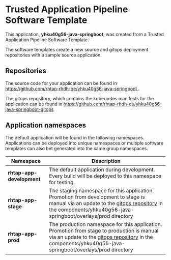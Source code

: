 # Trusted Application Pipeline Software Template

This application, **yhku40g56-java-springboot**, was created from a Trusted Application Pipeline Software Template.

The software templates create a new source and gitops deployment repositories with a sample source application. 

## Repositories

The source code for your application can be found in [https://github.com/rhtap-rhdh-qe/yhku40g56-java-springboot ](https://github.com/rhtap-rhdh-qe/yhku40g56-java-springboot ).
 
The gitops repository, which contains the kubernetes manifests for the application can be found in 
[https://github.com/rhtap-rhdh-qe/yhku40g56-java-springboot-gitops ](https://github.com/rhtap-rhdh-qe/yhku40g56-java-springboot-gitops ) 

## Application namespaces 

The default application will be found in the following namespaces. Applications can be deployed into unique namespaces or multiple software templates can also bet generated into the same group namespaces.  

|  Namespace   |  Description   |  
| -------- | -------- |   
| **rhtap-app-development** | The default application during development. Every build will be deployed to this namespace for testing. | 
| **rhtap-app-stage** | The staging namespace for this application. Promotion from development to stage is manual via an update to the [gitops repository](https://github.com/rhtap-rhdh-qe/yhku40g56-java-springboot-gitops ) in the components/yhku40g56-java-springboot/overlays/prod directory |  
| **rhtap-app-prod** | The production namespace for this application. Promotion from stage to production is manual via an update to the [gitops repository](https://github.com/rhtap-rhdh-qe/yhku40g56-java-springboot-gitops ) in the components/yhku40g56-java-springboot/overlays/prod directory | 